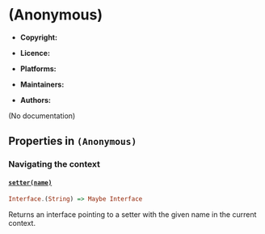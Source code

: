 

# (Anonymous)






  - **Copyright:**
    
  - **Licence:**
    
  - **Platforms:**
    
  - **Maintainers:**
    
  - **Authors:**
    


(No documentation)



## Properties in `(Anonymous)`




### Navigating the context




#### [`setter(name)`](prototype/constructor)



```haskell
Interface.(String) => Maybe Interface
```

Returns an interface pointing to a setter with the given name in the
current context.






